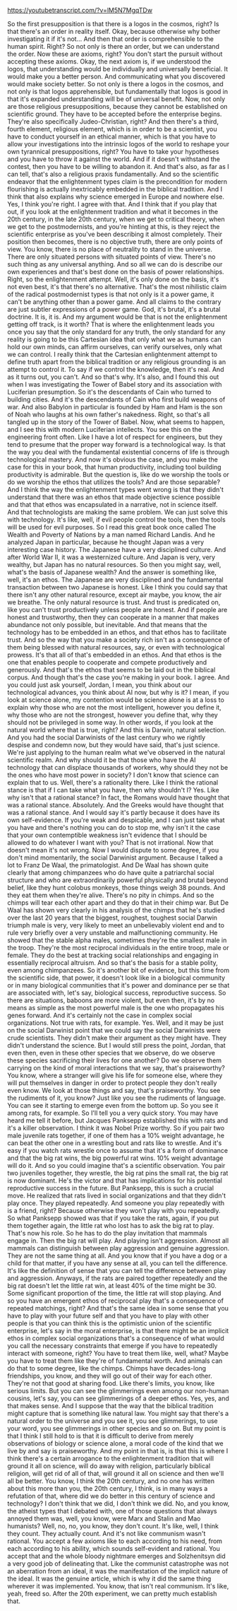 https://youtubetranscript.com/?v=lM5N7MgqTDw

 So the first presupposition is that there is a logos in the cosmos, right? Is that there's an order in reality itself. Okay, because otherwise why bother investigating it if it's not... And then that order is comprehensible to the human spirit. Right? So not only is there an order, but we can understand the order. Now these are axioms, right? You don't start the pursuit without accepting these axioms. Okay, the next axiom is, if we understood the logos, that understanding would be individually and universally beneficial. It would make you a better person. And communicating what you discovered would make society better. So not only is there a logos in the cosmos, and not only is that logos apprehensible, but fundamentally that logos is good in that it's expanded understanding will be of universal benefit. Now, not only are those religious presuppositions, because they cannot be established on scientific ground. They have to be accepted before the enterprise begins. They're also specifically Judeo-Christian, right? And then there's a third, fourth element, religious element, which is in order to be a scientist, you have to conduct yourself in an ethical manner, which is that you have to allow your investigations into the intrinsic logos of the world to reshape your own tyrannical presuppositions, right? You have to take your hypotheses and you have to throw it against the world. And if it doesn't withstand the contest, then you have to be willing to abandon it. And that's also, as far as I can tell, that's also a religious praxis fundamentally. And so the scientific endeavor that the enlightenment types claim is the precondition for modern flourishing is actually inextricably embedded in the biblical tradition. And I think that also explains why science emerged in Europe and nowhere else. Yes, I think you're right. I agree with that. And I think that if you play that out, if you look at the enlightenment tradition and what it becomes in the 20th century, in the late 20th century, when we get to critical theory, when we get to the postmodernists, and you're hinting at this, is they reject the scientific enterprise as you've been describing it almost completely. Their position then becomes, there is no objective truth, there are only points of view. You know, there is no place of neutrality to stand in the universe. There are only situated persons with situated points of view. There's no such thing as any universal anything. And so all we can do is describe our own experiences and that's best done on the basis of power relationships. Right, so the enlightenment attempt. Well, it's only done on the basis, it's not even best, it's that there's no alternative. That's the most nihilistic claim of the radical postmodernist types is that not only is it a power game, it can't be anything other than a power game. And all claims to the contrary are just subtler expressions of a power game. God, it's brutal, it's a brutal doctrine. It is, it is. And my argument would be that is not the enlightenment getting off track, is it worth? That is where the enlightenment leads you once you say that the only standard for any truth, the only standard for any reality is going to be this Cartesian idea that only what we as humans can hold our own minds, can affirm ourselves, can verify ourselves, only what we can control. I really think that the Cartesian enlightenment attempt to define truth apart from the biblical tradition or any religious grounding is an attempt to control it. To say if we control the knowledge, then it's real. And as it turns out, you can't. And so that's why. It's also, and I found this out when I was investigating the Tower of Babel story and its association with Luciferian presumption. So it's the descendants of Cain who turned to building cities. And it's the descendants of Cain who first build weapons of war. And also Babylon in particular is founded by Ham and Ham is the son of Noah who laughs at his own father's nakedness. Right, so that's all tangled up in the story of the Tower of Babel. Now, what seems to happen, and I see this with modern Luciferian intellects. You see this on the engineering front often. Like I have a lot of respect for engineers, but they tend to presume that the proper way forward is a technological way. Is that the way you deal with the fundamental existential concerns of life is through technological mastery. And now it's obvious the case, and you make the case for this in your book, that human productivity, including tool building productivity is admirable. But the question is, like do we worship the tools or do we worship the ethos that utilizes the tools? And are those separable? And I think the way the enlightenment types went wrong is that they didn't understand that there was an ethos that made objective science possible and that that ethos was encapsulated in a narrative, not in science itself. And that technologists are making the same problem. We can just solve this with technology. It's like, well, if evil people control the tools, then the tools will be used for evil purposes. So I read this great book once called The Wealth and Poverty of Nations by a man named Richard Landis. And he analyzed Japan in particular, because he thought Japan was a very interesting case history. The Japanese have a very disciplined culture. And after World War II, it was a westernized culture. And Japan is very, very wealthy, but Japan has no natural resources. So then you might say, well, what's the basis of Japanese wealth? And the answer is something like, well, it's an ethos. The Japanese are very disciplined and the fundamental transaction between two Japanese is honest. Like I think you could say that there isn't any other natural resource, except air maybe, you know, the air we breathe. The only natural resource is trust. And trust is predicated on, like you can't trust productively unless people are honest. And if people are honest and trustworthy, then they can cooperate in a manner that makes abundance not only possible, but inevitable. And that means that the technology has to be embedded in an ethos, and that ethos has to facilitate trust. And so the way that you make a society rich isn't as a consequence of them being blessed with natural resources, say, or even with technological prowess. It's that all of that's embedded in an ethos. And that ethos is the one that enables people to cooperate and compete productively and generously. And that's the ethos that seems to be laid out in the biblical corpus. And though that's the case you're making in your book. I agree. And you could just ask yourself, Jordan, I mean, you think about our technological advances, you think about AI now, but why is it? I mean, if you look at science alone, my contention would be science alone is at a loss to explain why those who are not the most intelligent, however you define it, why those who are not the strongest, however you define that, why they should not be privileged in some way. In other words, if you look at the natural world where that is true, right? And this is Darwin, natural selection. And you had the social Darwinists of the last century who we rightly despise and condemn now, but they would have said, that's just science. We're just applying to the human realm what we've observed in the natural scientific realm. And why should it be that those who have the AI technology that can displace thousands of workers, why should they not be the ones who have most power in society? I don't know that science can explain that to us. Well, there's a rationality there. Like I think the rational stance is that if I can take what you have, then why shouldn't I? Yes. Like why isn't that a rational stance? In fact, the Romans would have thought that was a rational stance. Absolutely. And the Greeks would have thought that was a rational stance. And I would say it's partly because it does have its own self-evidence. If you're weak and despicable, and I can just take what you have and there's nothing you can do to stop me, why isn't it the case that your own contemptible weakness isn't evidence that I should be allowed to do whatever I want with you? That is not irrational. Now that doesn't mean it's not wrong. Now I would dispute to some degree, if you don't mind momentarily, the social Darwinist argument. Because I talked a lot to Franz De Waal, the primatologist. And De Waal has shown quite clearly that among chimpanzees who do have quite a patriarchal social structure and who are extraordinarily powerful physically and brutal beyond belief, like they hunt colobus monkeys, those things weigh 38 pounds. And they eat them when they're alive. There's no pity in chimps. And so the chimps will tear each other apart and they do that in their chimp war. But De Waal has shown very clearly in his analysis of the chimps that he's studied over the last 20 years that the biggest, roughest, toughest social Darwin triumph male is very, very likely to meet an unbelievably violent end and to rule very briefly over a very unstable and malfunctioning community. He showed that the stable alpha males, sometimes they're the smallest male in the troop. They're the most reciprocal individuals in the entire troop, male or female. They do the best at tracking social relationships and engaging in essentially reciprocal altruism. And so that's the basis for a stable polity, even among chimpanzees. So it's another bit of evidence, but this time from the scientific side, that power, it doesn't look like in a biological community or in many biological communities that it's power and dominance per se that are associated with, let's say, biological success, reproductive success. So there are situations, baboons are more violent, but even then, it's by no means as simple as the most powerful male is the one who propagates his genes forward. And it's certainly not the case in complex social organizations. Not true with rats, for example. Yes. Well, and it may be just on the social Darwinist point that we could say the social Darwinists were crude scientists. They didn't make their argument as they might have. They didn't understand the science. But I would still press the point, Jordan, that even then, even in these other species that we observe, do we observe these species sacrificing their lives for one another? Do we observe them carrying on the kind of moral interactions that we say, that's praiseworthy? You know, where a stranger will give his life for someone else, where they will put themselves in danger in order to protect people they don't really even know. We look at those things and say, that's praiseworthy. You see the rudiments of it, you know? Just like you see the rudiments of language. You can see it starting to emerge even from the bottom up. So you see it among rats, for example. So I'll tell you a very quick story. You may have heard me tell it before, but Jacques Panksepp established this with rats and it's a killer observation. I think it was Nobel Prize worthy. So if you pair two male juvenile rats together, if one of them has a 10% weight advantage, he can beat the other one in a wrestling bout and rats like to wrestle. And it's easy if you watch rats wrestle once to assume that it's a form of dominance and that the big rat wins, the big powerful rat wins. 10% weight advantage will do it. And so you could imagine that's a scientific observation. You pair two juveniles together, they wrestle, the big rat pins the small rat, the big rat is now dominant. He's the victor and that has implications for his potential reproductive success in the future. But Panksepp, this is such a crucial move. He realized that rats lived in social organizations and that they didn't play once. They played repeatedly. And someone you play repeatedly with is a friend, right? Because otherwise they won't play with you repeatedly. So what Panksepp showed was that if you take the rats, again, if you put them together again, the little rat who lost has to ask the big rat to play. That's now his role. So he has to do the play invitation that mammals engage in. Then the big rat will play. And playing isn't aggression. Almost all mammals can distinguish between play aggression and genuine aggression. They are not the same thing at all. And you know that if you have a dog or a child for that matter, if you have any sense at all, you can tell the difference. It's like the definition of sense that you can tell the difference between play and aggression. Anyways, if the rats are paired together repeatedly and the big rat doesn't let the little rat win, at least 40% of the time might be 30. Some significant proportion of the time, the little rat will stop playing. And so you have an emergent ethos of reciprocal play that's a consequence of repeated matchings, right? And that's the same idea in some sense that you have to play with your future self and that you have to play with other people is that you can think this is the optimistic union of the scientific enterprise, let's say in the moral enterprise, is that there might be an implicit ethos in complex social organizations that's a consequence of what would you call the necessary constraints that emerge if you have to repeatedly interact with someone, right? You have to treat them like, well, what? Maybe you have to treat them like they're of fundamental worth. And animals can do that to some degree, like the chimps. Chimps have decades-long friendships, you know, and they will go out of their way for each other. They're not that good at sharing food. Like there's limits, you know, like serious limits. But you can see the glimmerings even among our non-human cousins, let's say, you can see glimmerings of a deeper ethos. Yes, yes, and that makes sense. And I suppose that the way that the biblical tradition might capture that is something like natural law. You might say that there's a natural order to the universe and you see it, you see glimmerings, to use your word, you see glimmerings in other species and so on. But my point is that I think I still hold to is that it is difficult to derive from merely observations of biology or science alone, a moral code of the kind that we live by and say is praiseworthy. And my point in that is, is that this is where I think there's a certain arrogance to the enlightenment tradition that will ground it all on science, will do away with religion, particularly biblical religion, will get rid of all of that, will ground it all on science and then we'll all be better. You know, I think the 20th century, and no one has written about this more than you, the 20th century, I think, is in many ways a refutation of that, where did we do better in this century of science and technology? I don't think that we did, I don't think we did. No, and you know, the atheist types that I debated with, one of those questions that always annoyed them was, well, you know, were Marx and Stalin and Mao humanists? Well, no, no, you know, they don't count. It's like, well, I think they count. They actually count. And it's not like communism wasn't rational. You accept a few axioms like to each according to his need, from each according to his ability, which sounds self-evident and rational. You accept that and the whole bloody nightmare emerges and Solzhenitsyn did a very good job of delineating that. Like the communist catastrophe was not an aberration from an ideal, it was the manifestation of the implicit nature of the ideal. It was the genuine article, which is why it did the same thing wherever it was implemented. You know, that isn't real communism. It's like, yeah, freed so. After the 20th experiment, we can pretty much establish that.